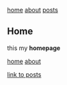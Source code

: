 [home](#) [about](#about) [posts](#posts)

## Home

this my **homepage**

[home](#) [about](#about)

[link to posts](#/posts/)


